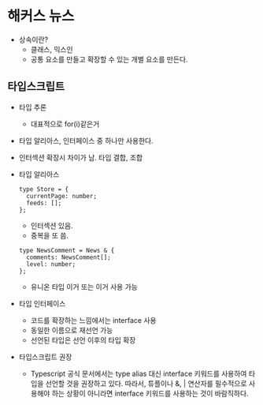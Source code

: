 # 해커스 뉴스

- 상속이란?
  - 클래스, 믹스인
  - 공통 요소를 만들고 확장할 수 있는 개별 요소를 만든다.

## 타입스크립트

- 타입 추론

  - 대표적으로 for(i)같은거

- 타입 알리아스, 인터페이스 중 하나만 사용한다.
- 인터섹션 확장시 차이가 남. 타입 결합, 조합

- 타입 알리아스

  ```
  type Store = {
    currentPage: number;
    feeds: [];
  };
  ```

  - 인터섹션 있음.
  - 중복을 또 씀.

  ```
  type NewsComment = News & {
    comments: NewsComment[];
    level: number;
  };
  ```

  - 유니온 타입 이거 또는 이거 사용 가능

- 타입 인터페이스

  - 코드를 확장하는 느낌에서는 interface 사용
  - 동일한 이름으로 재선언 가능
  - 선언된 타입은 선언 이후의 타입 확장

- 타입스크립트 권장
  - Typescript 공식 문서에서는 type alias 대신 interface 키워드를 사용하여 타입을 선언할 것을 권장하고 있다.
    따라서, 튜플이나 &, | 연산자를 필수적으로 사용해야 하는 상황이 아니라면 interface 키워드를 사용하는 것이 바람직하다.
